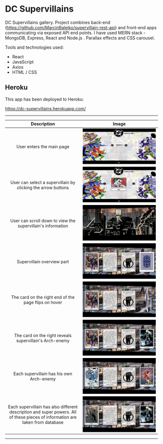 DC Supervillains
================
DC Supervillains gallery. Project combines back-end (https://github.com/MarcinBalejko/supervillain-rest-api) and front-end apps communicating via exposed API end points. I have used MERN stack - MongoDB, Express, React and Node.js . Parallax effects and CSS carousel.


Tools and technologies used:

* React
* JavaScript
* Axios
* HTML / CSS

**Heroku**
-------------------------------
This app has been deployed to Heroku:

https://dc-supervillains.herokuapp.com/

-----

|   Description   |   Image    |
|:------------:|:----------------:|
|User enters the main page| ![signin](public/images/readme_pics/1.png)|
|User can select a supervillain by clicking the arrow buttons| ![signin](public/images/readme_pics/2.png)|
|User can scroll down to view the supervillain's information| ![signin](public/images/readme_pics/3.png)|
|Supervillain overview part| ![signin](public/images/readme_pics/4.png)|
|The card on the right end of the page flips on hover| ![signin](public/images/readme_pics/5.png)|
|The card on the right reveals supervillain's Arch-enemy| ![signin](public/images/readme_pics/6.png)|
|Each supervillain has his own Arch-enemy| ![signin](public/images/readme_pics/7.png)|
|Each supervillain has also different description and super powers. All of these pieces of information are taken from database| ![signin](public/images/readme_pics/8.png)|

-----
